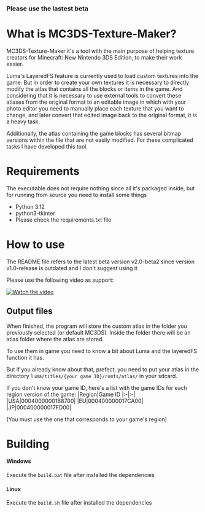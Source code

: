 ### Please use the lastest beta

# What is MC3DS-Texture-Maker?
MC3DS-Texture-Maker it's a tool with the main purpose of helping texture creators for Minecraft: New Nintendo 3DS Edition, to make their work easier.

Luma's LayeredFS feature is currently used to load custom textures into the game. But in order to create your own textures it is necessary to directly modify the atlas that contains all the blocks or items in the game. And considering that it is necessary to use external tools to convert these atlases from the original format to an editable image in which with your photo editor you need to manually place each texture that you want to change, and later convert that edited image back to the original format, it is a heavy task.

Additionally, the atlas containing the game blocks has several bitmap versions within the file that are not easily modified. For these complicated tasks I have developed this tool.
# Requirements
The executable does not require nothing since all it's packaged inside, but for running from source you need to install some things
- Python 3.12
- python3-tkinter
- Please check the requirements.txt file

# How to use
The README file refers to the latest beta version v2.0-beta2 since version v1.0-release is outdated and I don't suggest using it

Please use the following video as support:

[![Watch the video](https://img.youtube.com/vi/aXB5lkiK7o4/hqdefault.jpg)](https://www.youtube.com/embed/aXB5lkiK7o4)

## Output files
When finished, the program will store the custom atlas in the folder you previously selected (or default MC3DS). Inside the folder there will be an atlas folder where the atlas are stored.

To use them in game you need to know a bit about Luma and the layeredFS function it has.

But if you already know about that, prefect, you need to put your atlas in the directory `luma/titles/{your game ID}/romfs/atlas/` in your sdcard.

If you don't know your game ID, here's a list with the game IDs for each region version of the game:
|Region|Game ID
|:-|:-|
|USA|00040000001B8700|
|EU|000400000017CA00|
|JP|000400000017FD00|

(You must use the one that corresponds to your game's region)
# Building
#### Windows
Execute the `build.bat` file after installed the dependencies

#### Linux
Execute the `build.sh` file after installed the dependencies

